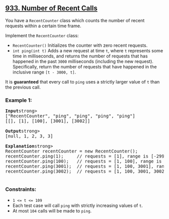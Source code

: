 ## [933. Number of Recent Calls](https://leetcode.com/problems/number-of-recent-calls)

You have a <code>RecentCounter</code> class which counts the number of recent requests within a certain time frame.

Implement the <code>RecentCounter</code> class:

- <code>RecentCounter()</code> Initializes the counter with zero recent requests.
- <code>int ping(int t)</code> Adds a new request at time <code>t</code>, where <code>t</code> represents some time in milliseconds, and returns the number of requests
  that has happened in the past <code>3000</code> milliseconds (including the new request). Specifically, return the number of requests that have
  happened in the inclusive range <code>[t - 3000, t]</code>.
  
It is <strong>guaranteed</strong> that every call to <code>ping</code> uses a strictly larger value of <code>t</code> than the previous call.

### **Example 1:**
<pre>
<strong>Input</strong>strong>
["RecentCounter", "ping", "ping", "ping", "ping"]
[[], [1], [100], [3001], [3002]]
  
<strong>Output</strong>strong>
[null, 1, 2, 3, 3]

<strong>Explanation</strong>strong>
RecentCounter recentCounter = new RecentCounter();
recentCounter.ping(1);     // requests = [1], range is [-2999,1], return 1
recentCounter.ping(100);   // requests = [1, 100], range is [-2900,100], return 2
recentCounter.ping(3001);  // requests = [1, 100, 3001], range is [1,3001], return 3
recentCounter.ping(3002);  // requests = [1, 100, 3001, 3002], range is [2,3002], return 3
 </pre>

### **Constraints:**

- <code>1 <= t <= 109</code>
- Each test case will call <code>ping</code> with strictly increasing values of <code>t</code>.
- At most <code>104</code> calls will be made to <code>ping</code>.

